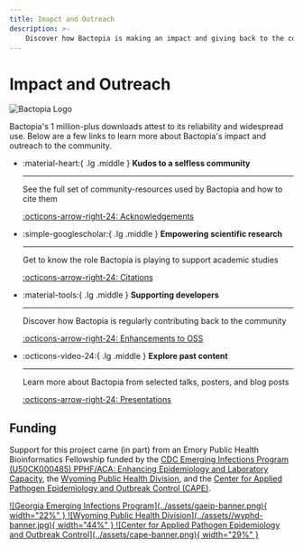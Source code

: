 ```yaml
---
title: Imapct and Outreach
description: >-
    Discover how Bactopia is making an impact and giving back to the community.
---
```


# Impact and Outreach

![Bactopia Logo](../assets/bactopia-logo.png)

Bactopia's 1 million-plus downloads attest to its reliability and widespread use. Below are
a few links to learn more about Bactopia's impact and outreach to the community.

<div class="grid cards" markdown>

-   :material-heart:{ .lg .middle } __Kudos to a selfless community__

    ---

    See the full set of community-resources used by Bactopia and how to cite them

    [:octicons-arrow-right-24: Acknowledgements](acknowledgements.md)

-   :simple-googlescholar:{ .lg .middle } __Empowering scientific research__

    ---

    Get to know the role Bactopia is playing to support academic studies

    [:octicons-arrow-right-24: Citations](citations.md)

-   :material-tools:{ .lg .middle } __Supporting developers__

    ---

    Discover how Bactopia is regularly contributing back to the community

    [:octicons-arrow-right-24: Enhancements to OSS](enhancements.md)

-   :octicons-video-24:{ .lg .middle } __Explore past content__

    ---

    Learn more about Bactopia from selected talks, posters, and blog posts

    [:octicons-arrow-right-24: Presentations](presentations.md)
</div>

## Funding

Support for this project came (in part) from an Emory Public Health Bioinformatics Fellowship
funded by the [CDC Emerging Infections Program (U50CK000485) PPHF/ACA: Enhancing Epidemiology and Laboratory Capacity](https://dph.georgia.gov/EIP),
the [Wyoming Public Health Division](https://health.wyo.gov/publichealth/), and
the [Center for Applied Pathogen Epidemiology and Outbreak Control (CAPE)](https://www.linkedin.com/company/center-for-applied-pathogen-epidemiology-and-outbreak-control/).

<a href="https://dph.georgia.gov/EIP">
![Georgia Emerging Infections Program](../assets/gaeip-banner.png){ width="22%" }
</a>
<a href="https://health.wyo.gov/publichealth/">
![Wyoming Public Health Division](../assets//wyphd-banner.jpg){ width="44%" }
</a>
<a href="https://www.linkedin.com/company/center-for-applied-pathogen-epidemiology-and-outbreak-control/">
![Center for Applied 
Pathogen Epidemiology and Outbreak Control](../assets/cape-banner.png){ width="29%" }
</a>
